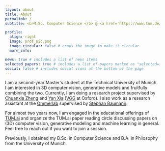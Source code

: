 ```yaml
---
layout: about
title: About
permalink: /
subtitle: <b>M.Sc. Computer Science </b> @ <a href='https://www.tum.de/en/'>TUM</a>

profile:
  align: right
  image: prof_pic.png
  image_circular: false # crops the image to make it circular
  more_info: 

news: true # includes a list of news items
selected_papers: true # includes a list of papers marked as "selected={true}"
social: false # includes social icons at the bottom of the page
---
```


I am a second-year Master's student at the Technical University of Munich. I am interested in 3D computer vision, generative models and fruitfully combining the two. Currently, I am doing a research project supervised by [Chuanxia Zheng](https://chuanxiaz.com/) and [Yan Xia](https://yan-xia.github.io/) ([VGG](https://www.robots.ox.ac.uk/~vgg/) at Oxford). I also work as a research assistant at the [Ommerlab](https://ommer-lab.com/) supervised by [Stephan Baumann](https://stefan-baumann.eu/).

For almost two years now, I am engaged in the educational offerings of [TUM.ai](https://tum-ai.com/) and organize the TUM.ai paper reading circle discussing papers on (3D) computer vision, generative modeling and machine learning in general. Feel free to reach out if you want to join a session.

Previously, I obtained my B.Sc. in Computer Science and B.A. in Philosophy from the University of Munich.
